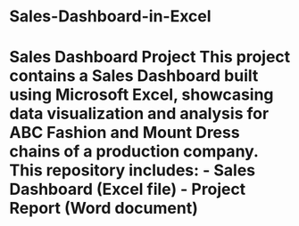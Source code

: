 # Sales-Dashboard-in-Excel
# Sales Dashboard Project This project contains a Sales Dashboard built using Microsoft Excel, showcasing data visualization and analysis for ABC Fashion and Mount Dress chains of a production company. This repository includes: - Sales Dashboard (Excel file) - Project Report (Word document)
